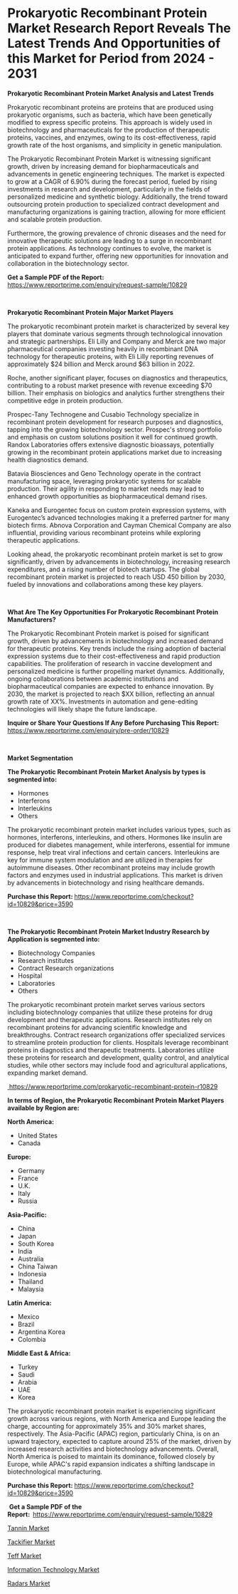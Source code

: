 <p><h1>Prokaryotic Recombinant Protein Market Research Report Reveals The Latest Trends And Opportunities of this Market for Period from 2024 - 2031</h1></p><p><strong>Prokaryotic Recombinant Protein Market Analysis and Latest Trends</strong></p>
<p><p>Prokaryotic recombinant proteins are proteins that are produced using prokaryotic organisms, such as bacteria, which have been genetically modified to express specific proteins. This approach is widely used in biotechnology and pharmaceuticals for the production of therapeutic proteins, vaccines, and enzymes, owing to its cost-effectiveness, rapid growth rate of the host organisms, and simplicity in genetic manipulation.</p><p>The Prokaryotic Recombinant Protein Market is witnessing significant growth, driven by increasing demand for biopharmaceuticals and advancements in genetic engineering techniques. The market is expected to grow at a CAGR of 6.90% during the forecast period, fueled by rising investments in research and development, particularly in the fields of personalized medicine and synthetic biology. Additionally, the trend toward outsourcing protein production to specialized contract development and manufacturing organizations is gaining traction, allowing for more efficient and scalable protein production.</p><p>Furthermore, the growing prevalence of chronic diseases and the need for innovative therapeutic solutions are leading to a surge in recombinant protein applications. As technology continues to evolve, the market is anticipated to expand further, offering new opportunities for innovation and collaboration in the biotechnology sector.</p></p>
<p><strong>Get a Sample PDF of the Report:&nbsp;</strong> <a href="https://www.reportprime.com/enquiry/request-sample/10829?utm_campaign=1169&utm_medium=2&utm_source=Github&utm_content=ia&utm_term=10102024&utm_id=prokaryotic-recombinant-protein">https://www.reportprime.com/enquiry/request-sample/10829</a></p>
<p>&nbsp;</p>
<p><strong>Prokaryotic Recombinant Protein Major Market Players</strong></p>
<p><p>The prokaryotic recombinant protein market is characterized by several key players that dominate various segments through technological innovation and strategic partnerships. Eli Lilly and Company and Merck are two major pharmaceutical companies investing heavily in recombinant DNA technology for therapeutic proteins, with Eli Lilly reporting revenues of approximately $24 billion and Merck around $63 billion in 2022.</p><p>Roche, another significant player, focuses on diagnostics and therapeutics, contributing to a robust market presence with revenue exceeding $70 billion. Their emphasis on biologics and analytics further strengthens their competitive edge in protein production.</p><p>Prospec-Tany Technogene and Cusabio Technology specialize in recombinant protein development for research purposes and diagnostics, tapping into the growing biotechnology sector. Prospec's strong portfolio and emphasis on custom solutions position it well for continued growth. Randox Laboratories offers extensive diagnostic bioassays, potentially growing in the recombinant protein applications market due to increasing health diagnostics demand.</p><p>Batavia Biosciences and Geno Technology operate in the contract manufacturing space, leveraging prokaryotic systems for scalable production. Their agility in responding to market needs may lead to enhanced growth opportunities as biopharmaceutical demand rises.</p><p>Kaneka and Eurogentec focus on custom protein expression systems, with Eurogentec’s advanced technologies making it a preferred partner for many biotech firms. Abnova Corporation and Cayman Chemical Company are also influential, providing various recombinant proteins while exploring therapeutic applications.</p><p>Looking ahead, the prokaryotic recombinant protein market is set to grow significantly, driven by advancements in biotechnology, increasing research expenditures, and a rising number of biotech startups. The global recombinant protein market is projected to reach USD 450 billion by 2030, fueled by innovations and collaborations among these key players.</p></p>
<p>&nbsp;</p>
<p><strong>What Are The Key Opportunities For Prokaryotic Recombinant Protein Manufacturers?</strong></p>
<p><p>The Prokaryotic Recombinant Protein market is poised for significant growth, driven by advancements in biotechnology and increased demand for therapeutic proteins. Key trends include the rising adoption of bacterial expression systems due to their cost-effectiveness and rapid production capabilities. The proliferation of research in vaccine development and personalized medicine is further propelling market dynamics. Additionally, ongoing collaborations between academic institutions and biopharmaceutical companies are expected to enhance innovation. By 2030, the market is projected to reach $XX billion, reflecting an annual growth rate of XX%. Investments in automation and gene-editing technologies will likely shape the future landscape.</p></p>
<p><strong>Inquire or Share Your Questions If Any Before Purchasing This Report:</strong> <a href="https://www.reportprime.com/enquiry/pre-order/10829?utm_campaign=1169&utm_medium=2&utm_source=Github&utm_content=ia&utm_term=10102024&utm_id=prokaryotic-recombinant-protein">https://www.reportprime.com/enquiry/pre-order/10829</a></p>
<p>&nbsp;</p>
<p><strong>Market Segmentation</strong></p>
<p><strong>The Prokaryotic Recombinant Protein Market Analysis by types is segmented into:</strong></p>
<p><ul><li>Hormones</li><li>Interferons</li><li>Interleukins</li><li>Others</li></ul></p>
<p><p>The prokaryotic recombinant protein market includes various types, such as hormones, interferons, interleukins, and others. Hormones like insulin are produced for diabetes management, while interferons, essential for immune response, help treat viral infections and certain cancers. Interleukins are key for immune system modulation and are utilized in therapies for autoimmune diseases. Other recombinant proteins may include growth factors and enzymes used in industrial applications. This market is driven by advancements in biotechnology and rising healthcare demands.</p></p>
<p><strong>Purchase this Report:&nbsp;</strong><a href="https://www.reportprime.com/checkout?id=10829&price=3590&utm_campaign=1169&utm_medium=2&utm_source=Github&utm_content=ia&utm_term=10102024&utm_id=prokaryotic-recombinant-protein">https://www.reportprime.com/checkout?id=10829&price=3590</a></p>
<p>&nbsp;</p>
<p><strong>The Prokaryotic Recombinant Protein Market Industry Research by Application is segmented into:</strong></p>
<p><ul><li>Biotechnology Companies</li><li>Research institutes</li><li>Contract Research organizations</li><li>Hospital</li><li>Laboratories</li><li>Others</li></ul></p>
<p><p>The prokaryotic recombinant protein market serves various sectors including biotechnology companies that utilize these proteins for drug development and therapeutic applications. Research institutes rely on recombinant proteins for advancing scientific knowledge and breakthroughs. Contract research organizations offer specialized services to streamline protein production for clients. Hospitals leverage recombinant proteins in diagnostics and therapeutic treatments. Laboratories utilize these proteins for research and development, quality control, and analytical studies, while other sectors may include food and agricultural applications, expanding market demand.</p></p>
<p><a href="https://www.reportprime.com/prokaryotic-recombinant-protein-r10829?utm_campaign=1169&utm_medium=2&utm_source=Github&utm_content=ia&utm_term=10102024&utm_id=prokaryotic-recombinant-protein">&nbsp;https://www.reportprime.com/prokaryotic-recombinant-protein-r10829</a></p>
<p><strong>In terms of Region, the Prokaryotic Recombinant Protein Market Players available by Region are:</strong></p>
<p>
    <p> <strong> North America: </strong>
        <ul>
            <li>United States</li>
            <li>Canada</li>
        </ul>
        </p> 
    <p> <strong> Europe: </strong>
        <ul>
            <li>Germany</li>
            <li>France</li>
            <li>U.K.</li>
            <li>Italy</li>
            <li>Russia</li>
        </ul>
        </p> 
    <p> <strong> Asia-Pacific: </strong>
        <ul>
            <li>China</li>
            <li>Japan</li>
            <li>South Korea</li>
            <li>India</li>
            <li>Australia</li>
            <li>China Taiwan</li>
            <li>Indonesia</li>
            <li>Thailand</li>
            <li>Malaysia</li>
        </ul>
        </p> 
    <p> <strong> Latin America: </strong>
        <ul>
            <li>Mexico</li>
            <li>Brazil</li>
            <li>Argentina Korea</li>
            <li>Colombia</li>
        </ul>
        </p> 
    <p> <strong> Middle East & Africa: </strong>
        <ul>
            <li>Turkey</li>
            <li>Saudi</li>
            <li>Arabia</li>
            <li>UAE</li>
            <li>Korea</li>
        </ul>
    </p>
    </p>
<p><p>The prokaryotic recombinant protein market is experiencing significant growth across various regions, with North America and Europe leading the charge, accounting for approximately 35% and 30% market shares, respectively. The Asia-Pacific (APAC) region, particularly China, is on an upward trajectory, expected to capture around 25% of the market, driven by increased research activities and biotechnology advancements. Overall, North America is poised to maintain its dominance, followed closely by Europe, while APAC's rapid expansion indicates a shifting landscape in biotechnological manufacturing.</p></p>
<p><strong>Purchase this Report: </strong><a href="https://www.reportprime.com/checkout?id=10829&price=3590&utm_campaign=1169&utm_medium=2&utm_source=Github&utm_content=ia&utm_term=10102024&utm_id=prokaryotic-recombinant-protein">https://www.reportprime.com/checkout?id=10829&price=3590</a></p>
<p>&nbsp;<strong>Get a Sample PDF of the Report:&nbsp;&nbsp;</strong><a href="https://www.reportprime.com/enquiry/request-sample/10829?utm_campaign=1169&utm_medium=2&utm_source=Github&utm_content=ia&utm_term=10102024&utm_id=prokaryotic-recombinant-protein">https://www.reportprime.com/enquiry/request-sample/10829</a></p>
<p><strong></strong></p>
<p><p><a href="https://www.linkedin.com/pulse/future-ready-strategic-insights-global-tannin-market-2024--kicne?utm_campaign=1169&utm_medium=2&utm_source=Github&utm_content=ia&utm_term=10102024&utm_id=prokaryotic-recombinant-protein">Tannin Market</a></p><p><a href="https://www.linkedin.com/pulse/tackifier-market-penetration-strategies-untapped-markets-growth-ey9ze?utm_campaign=1169&utm_medium=2&utm_source=Github&utm_content=ia&utm_term=10102024&utm_id=prokaryotic-recombinant-protein">Tackifier Market</a></p><p><a href="https://www.linkedin.com/pulse/global-teff-market-trends-insights-growth-opportunities-7ok9c?utm_campaign=1169&utm_medium=2&utm_source=Github&utm_content=ia&utm_term=10102024&utm_id=prokaryotic-recombinant-protein">Teff Market</a></p><p><a href="https://issuu.com/reportprime-2/docs/information-technology-market-size-_5b9ee32acd13e0?utm_campaign=1169&utm_medium=2&utm_source=Github&utm_content=ia&utm_term=10102024&utm_id=prokaryotic-recombinant-protein">Information Technology Market</a></p><p><a href="https://issuu.com/reportprime-2/docs/radars-market-size-2030.pptx_f516061e9ea9b0?utm_campaign=1169&utm_medium=2&utm_source=Github&utm_content=ia&utm_term=10102024&utm_id=prokaryotic-recombinant-protein">Radars Market</a></p></p>